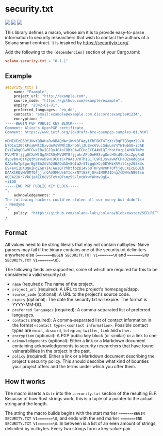 # security.txt

[![](https://img.shields.io/crates/v/solana-security-txt)](https://crates.io/crates/solana-security-txt) [![](https://docs.rs/solana-security-txt/badge.svg)](https://docs.rs/solana-security-txt/) [![](https://img.shields.io/crates/v/query-security-txt)](https://crates.io/crates/query-security-txt)

This library defines a macro, whose aim it is to provide easy-to-parse information to security researchers that wish to contact the authors of a Solana smart contract.
It is inspired by https://securitytxt.org/.

Add the following to the `[dependencies]` section of your Cargo.toml:
```toml
solana-security-txt = "0.1.1"
```

## Example
```rust
security_txt! {
    name: "Example",
    project_url: "http://example.com",
    source_code: "https://github.com/example/example",
    expiry: "2042-01-01",
    preferred_languages: "en,de",
    contacts: "email:example@example.com,discord:example#1234",
    encryption: "
-----BEGIN PGP PUBLIC KEY BLOCK-----
Comment: Alice's OpenPGP certificate
Comment: https://www.ietf.org/id/draft-bre-openpgp-samples-01.html

mDMEXEcE6RYJKwYBBAHaRw8BAQdArjWwk3FAqyiFbFBKT4TzXcVBqPTB3gmzlC/U
b7O1u120JkFsaWNlIExvdmVsYWNlIDxhbGljZUBvcGVucGdwLmV4YW1wbGU+iJAE
ExYIADgCGwMFCwkIBwIGFQoJCAsCBBYCAwECHgECF4AWIQTrhbtfozp14V6UTmPy
MVUMT0fjjgUCXaWfOgAKCRDyMVUMT0fjjukrAPoDnHBSogOmsHOsd9qGsiZpgRnO
dypvbm+QtXZqth9rvwD9HcDC0tC+PHAsO7OTh1S1TC9RiJsvawAfCPaQZoed8gK4
OARcRwTpEgorBgEEAZdVAQUBAQdAQv8GIa2rSTzgqbXCpDDYMiKRVitCsy203x3s
E9+eviIDAQgHiHgEGBYIACAWIQTrhbtfozp14V6UTmPyMVUMT0fjjgUCXEcE6QIb
DAAKCRDyMVUMT0fjjlnQAQDFHUs6TIcxrNTtEZFjUFm1M0PJ1Dng/cDW4xN80fsn
0QEA22Kr7VkCjeAEC08VSTeV+QFsmz55/lntWkwYWhmvOgE=
=iIGO
-----END PGP PUBLIC KEY BLOCK-----
",
    acknowledgements: "
The following hackers could've stolen all our money but didn't:
- Neodyme
",
    policy: "https://github.com/solana-labs/solana/blob/master/SECURITY.md"
}
```

## Format
All values need to be string literals that may not contain nullbytes.
Naive parsers may fail if the binary contains one of the security.txt delimiters anywhere else
(`=======BEGIN SECURITY.TXT V1=======\0` and `=======END SECURITY.TXT V1=======\0`).

The following fields are supported, some of which are required for this to be considered a valid security.txt:
- `name` (required): The name of the project.
-  `project_url` (required): A URL to the project's homepage/dapp.
- `source_code` (optional): A URL to the project's source code.
- `expiry` (optional): The date the security.txt will expire. The format is YYYY-MM-DD.
- `preferred_languages` (required): A comma-separated list of preferred languages.
- `contacts` (required): A comma-separated list of contact information in the format `<contact type>:<contact information>`. Possible contact types are `email`, `discord`, `telegram`, `twitter`, `link` and `other`.
- `encryption` (optional): A PGP public key block (or similar) or a link to one
- `acknowledgements` (optional): Either a link or a Markdown document containing acknowledgements to security researchers that have found vulnerabilities in the project in the past.
- `policy` (required): Either a link or a Markdown document describing the project's security policy. This should describe what kind of bounties your project offers and the terms under which you offer them.

## How it works
The macro inserts a `&str` into the `.security.txt` section of the resulting ELF. Because of how Rust strings work, this is a tuple of a pointer to the actual string and the length.

The string the macro builds begins with the start marker `=======BEGIN SECURITY.TXT V1=======\0`, and ends with the end marker `=======END SECURITY.TXT V1=======\0`. In between is a list of an even amount of strings, delimited by nullbytes. Every two strings form a key-value-pair.
